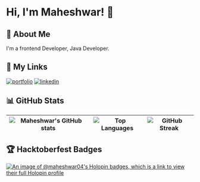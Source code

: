 # Hi, I'm Maheshwar! 👋

## 🚀 About Me
I'm a frontend Developer, Java Developer.

## 🔗 My Links
[![portfolio](https://img.shields.io/badge/my_portfolio-000?style=for-the-badge&logo=ko-fi&logoColor=white)](https://maheshwar.tech)
[![linkedin](https://img.shields.io/badge/linkedin-0A66C2?style=for-the-badge&logo=linkedin&logoColor=white)](https://www.linkedin.com/in/maheshwar-n-559991223/)

## 📊 GitHub Stats

| ![Maheshwar's GitHub stats](https://github-readme-stats.vercel.app/api?username=maheshwar04&show_icons=true&theme=radical) | ![Top Languages](https://github-readme-stats.vercel.app/api/top-langs/?username=maheshwar04&layout=compact&theme=radical) | ![GitHub Streak](https://github-readme-streak-stats.herokuapp.com/?user=maheshwar04&theme=radical) |
| --- | --- | --- |

## 🏆 Hacktoberfest Badges
[![An image of @maheshwar04's Holopin badges, which is a link to view their full Holopin profile](https://holopin.me/maheshwar04)](https://holopin.io/@maheshwar04#badges)
